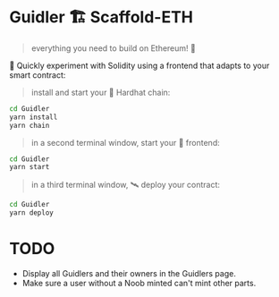 # Guidler 🏗 Scaffold-ETH




> everything you need to build on Ethereum! 🚀

🧪 Quickly experiment with Solidity using a frontend that adapts to your smart contract:


> install and start your 👷‍ Hardhat chain:

```bash
cd Guidler
yarn install
yarn chain
```

> in a second terminal window, start your 📱 frontend:

```bash
cd Guidler
yarn start
```

> in a third terminal window, 🛰 deploy your contract:

```bash
cd Guidler
yarn deploy
```

# TODO
- Display all Guidlers and their owners in the Guidlers page.
- Make sure a user without a Noob minted can't mint other parts.
